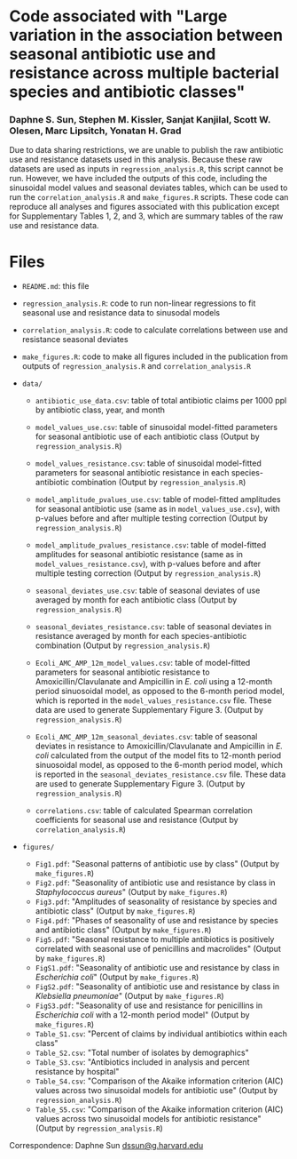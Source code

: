 # Code associated with "Large variation in the association between seasonal antibiotic use and resistance across multiple bacterial species and antibiotic classes"

### Daphne S. Sun, Stephen M. Kissler, Sanjat Kanjilal, Scott W. Olesen, Marc Lipsitch, Yonatan H. Grad

Due to data sharing restrictions, we are unable to publish the raw antibiotic use and resistance datasets used in this analysis. Because these raw datasets are used as inputs in `regression_analysis.R`, this script cannot be run. However, we have included the outputs of this code, including the sinusoidal model values and seasonal deviates tables, which can be used to run the `correlation_analysis.R` and `make_figures.R` scripts. These code can reproduce all analyses and figures associated with this publication except for Supplementary Tables 1, 2, and 3, which are summary tables of the raw use and resistance data.

# Files 
- `README.md`: this file

- `regression_analysis.R`: code to run non-linear regressions to fit seasonal use and resistance data to sinusodal models
- `correlation_analysis.R`: code to calculate correlations between use and resistance seasonal deviates 
- `make_figures.R`: code to make all figures included in the publication from outputs of `regression_analysis.R` and `correlation_analysis.R`

- `data/`
  - `antibiotic_use_data.csv`: table of total antibiotic claims per 1000 ppl by antibiotic class, year, and month
  
  - `model_values_use.csv`: table of sinusoidal model-fitted parameters for seasonal antibiotic use of each antibiotic class (Output by `regression_analysis.R`)
  - `model_values_resistance.csv`: table of sinusoidal model-fitted parameters for seasonal antibiotic resistance in each species-antibiotic combination (Output by `regression_analysis.R`)
  
  - `model_amplitude_pvalues_use.csv`: table of model-fitted amplitudes for seasonal antibiotic use (same as in `model_values_use.csv`), with p-values before and after multiple testing correction (Output by `regression_analysis.R`)
  - `model_amplitude_pvalues_resistance.csv`: table of model-fitted amplitudes for seasonal antibiotic resistance (same as in `model_values_resistance.csv`), with p-values before and after multiple testing correction (Output by `regression_analysis.R`)
  
  - `seasonal_deviates_use.csv`: table of seasonal deviates of use averaged by month for each antibiotic class (Output by `regression_analysis.R`)
  - `seasonal_deviates_resistance.csv`: table of seasonal deviates in resistance averaged by month for each species-antibiotic combination (Output by `regression_analysis.R`)
  
  - `Ecoli_AMC_AMP_12m_model_values.csv`: table of model-fitted parameters for seasonal antibiotic resistance to Amoxicillin/Clavulanate and Ampicillin in *E. coli* using a 12-month period sinuosoidal model, as opposed to the 6-month period model, which is reported in the `model_values_resistance.csv` file. These data are used to generate Supplementary Figure 3. (Output by `regression_analysis.R`)
  - `Ecoli_AMC_AMP_12m_seasonal_deviates.csv`: table of seasonal deviates in resistance to Amoxicillin/Clavulanate and Ampicillin in *E. coli* calculated from the output of the model fits to 12-month period sinuosoidal model, as opposed to the 6-month period model, which is reported in the `seasonal_deviates_resistance.csv` file. These data are used to generate Supplementary Figure 3. (Output by `regression_analysis.R`)
  
  - `correlations.csv`: table of calculated Spearman correlation coefficients for seasonal use and resistance (Output by `correlation_analysis.R`)

- `figures/`
  - `Fig1.pdf`: "Seasonal patterns of antibiotic use by class" (Output by `make_figures.R`)
  - `Fig2.pdf`: "Seasonality of antibiotic use and resistance by class in *Staphylococcus aureus*" (Output by `make_figures.R`)
  - `Fig3.pdf`: "Amplitudes of seasonality of resistance by species and antibiotic class" (Output by `make_figures.R`)
  - `Fig4.pdf`: "Phases of seasonality of use and resistance by species and antibiotic class" (Output by `make_figures.R`)
  - `Fig5.pdf`: "Seasonal resistance to multiple antibiotics is positively correlated with seasonal use of penicillins and macrolides" (Output by `make_figures.R`)
  - `FigS1.pdf`: "Seasonality of antibiotic use and resistance by class in *Escherichia coli*" (Output by `make_figures.R`)
  - `FigS2.pdf`: "Seasonality of antibiotic use and resistance by class in *Klebsiella pneumoniae*" (Output by `make_figures.R`)
  - `FigS3.pdf`: "Seasonality of use and resistance for penicillins in *Escherichia coli* with a 12-month period model" (Output by `make_figures.R`)
  - `Table_S1.csv`: "Percent of claims by individual antibiotics within each class"
  - `Table_S2.csv`: "Total number of isolates by demographics"
  - `Table_S3.csv`: "Antibiotics included in analysis and percent resistance by hospital"
  - `Table_S4.csv`: "Comparison of the Akaike information criterion (AIC) values across two sinusoidal models for antibiotic use" (Output by `regression_analysis.R`)
  - `Table_S5.csv`: "Comparison of the Akaike information criterion (AIC) values across two sinusoidal models for antibiotic resistance" (Output by `regression_analysis.R`)
  

Correspondence: Daphne Sun <dssun@g.harvard.edu>
